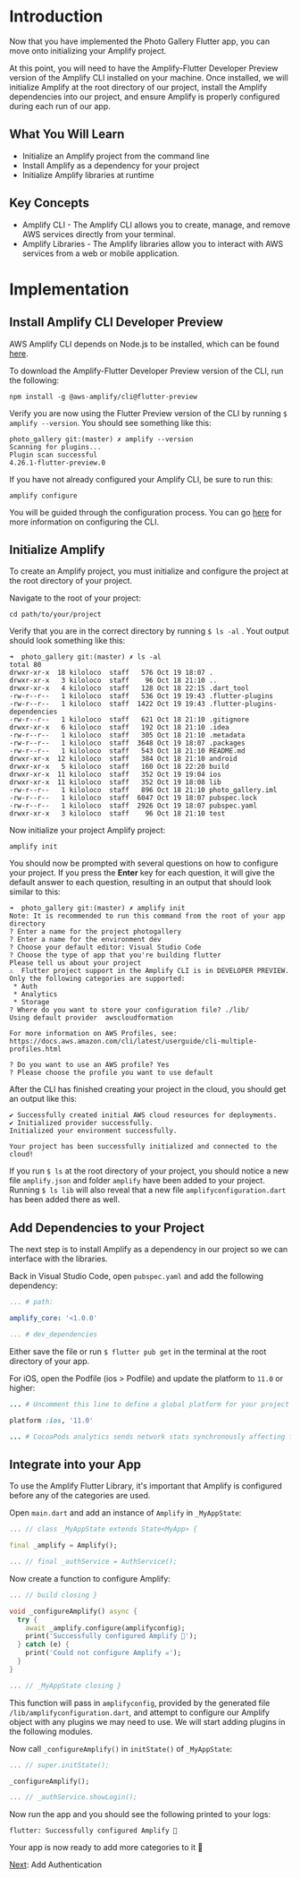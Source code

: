 # Introduction

Now that you have implemented the Photo Gallery Flutter app, you can move onto initializing your Amplify project.

At this point, you will need to have the Amplify-Flutter Developer Preview version of the Amplify CLI installed on your machine. Once installed, we will initialize Amplify at the root directory of our project, install the Amplify dependencies into our project, and ensure Amplify is properly configured during each run of our app.

## What You Will Learn

- Initialize an Amplify project from the command line
- Install Amplify as a dependency for your project
- Initialize Amplify libraries at runtime

## Key Concepts

- Amplify CLI - The Amplify CLI allows you to create, manage, and remove AWS services directly from your terminal.
- Amplify Libraries - The Amplify libraries allow you to interact with AWS services from a web or mobile application.

# Implementation

## Install Amplify CLI Developer Preview

AWS Amplify CLI depends on Node.js to be installed, which can be found [here](https://nodejs.org/en/download/).

To download the Amplify-Flutter Developer Preview version of the CLI, run the following:

```shell
npm install -g @aws-amplify/cli@flutter-preview
```

Verify you are now using the Flutter Preview version of the CLI by running `$ amplify --version`. You should see something like this:

```shell
photo_gallery git:(master) ✗ amplify --version
Scanning for plugins...
Plugin scan successful
4.26.1-flutter-preview.0
```

If you have not already configured your Amplify CLI, be sure to run this:

```shell
amplify configure
```

You will be guided through the configuration process. You can go [here](https://docs.amplify.aws/cli/start/install) for more information on configuring the CLI.

## Initialize Amplify

To create an Amplify project, you must initialize and configure the project at the root directory of your project.

Navigate to the root of your project:

```shell
cd path/to/your/project
```

Verify that you are in the correct directory by running `$ ls -al` . Yout output should look something like this:

```shell
➜  photo_gallery git:(master) ✗ ls -al
total 80
drwxr-xr-x  18 kiloloco  staff   576 Oct 19 18:07 .
drwxr-xr-x   3 kiloloco  staff    96 Oct 18 21:10 ..
drwxr-xr-x   4 kiloloco  staff   128 Oct 18 22:15 .dart_tool
-rw-r--r--   1 kiloloco  staff   536 Oct 19 19:43 .flutter-plugins
-rw-r--r--   1 kiloloco  staff  1422 Oct 19 19:43 .flutter-plugins-dependencies
-rw-r--r--   1 kiloloco  staff   621 Oct 18 21:10 .gitignore
drwxr-xr-x   6 kiloloco  staff   192 Oct 18 21:10 .idea
-rw-r--r--   1 kiloloco  staff   305 Oct 18 21:10 .metadata
-rw-r--r--   1 kiloloco  staff  3648 Oct 19 18:07 .packages
-rw-r--r--   1 kiloloco  staff   543 Oct 18 21:10 README.md
drwxr-xr-x  12 kiloloco  staff   384 Oct 18 21:10 android
drwxr-xr-x   5 kiloloco  staff   160 Oct 18 22:20 build
drwxr-xr-x  11 kiloloco  staff   352 Oct 19 19:04 ios
drwxr-xr-x  11 kiloloco  staff   352 Oct 19 18:08 lib
-rw-r--r--   1 kiloloco  staff   896 Oct 18 21:10 photo_gallery.iml
-rw-r--r--   1 kiloloco  staff  6047 Oct 19 18:07 pubspec.lock
-rw-r--r--   1 kiloloco  staff  2926 Oct 19 18:07 pubspec.yaml
drwxr-xr-x   3 kiloloco  staff    96 Oct 18 21:10 test
```

Now initialize your project Amplify project:

```shell
amplify init
```

You should now be prompted with several questions on how to configure your project. If you press the **Enter** key for each question, it will give the default answer to each question, resulting in an output that should look similar to this:

```shell
➜  photo_gallery git:(master) ✗ amplify init
Note: It is recommended to run this command from the root of your app directory
? Enter a name for the project photogallery
? Enter a name for the environment dev
? Choose your default editor: Visual Studio Code
? Choose the type of app that you're building flutter
Please tell us about your project
⚠️  Flutter project support in the Amplify CLI is in DEVELOPER PREVIEW.
Only the following categories are supported:
 * Auth
 * Analytics
 * Storage
? Where do you want to store your configuration file? ./lib/
Using default provider  awscloudformation

For more information on AWS Profiles, see:
https://docs.aws.amazon.com/cli/latest/userguide/cli-multiple-profiles.html

? Do you want to use an AWS profile? Yes
? Please choose the profile you want to use default
```

After the CLI has finished creating your project in the cloud, you should get an output like this:

```shell
✔ Successfully created initial AWS cloud resources for deployments.
✔ Initialized provider successfully.
Initialized your environment successfully.

Your project has been successfully initialized and connected to the cloud!
```

If you run `$ ls` at the root directory of your project, you should notice a new file `amplify.json` and folder `amplify` have been added to your project. Running `$ ls lib` will also reveal that a new file `amplifyconfiguration.dart` has been added there as well.

## Add Dependencies to your Project

The next step is to install Amplify as a dependency in our project so we can interface with the libraries.

Back in Visual Studio Code, open `pubspec.yaml` and add the following dependency:

```yaml
... # path:

amplify_core: '<1.0.0'

... # dev_dependencies
```

Either save the file or run `$ flutter pub get` in the terminal at the root directory of your app.

For iOS, open the Podfile (ios > Podfile) and update the platform to `11.0` or higher:

```ruby
... # Uncomment this line to define a global platform for your project

platform :ios, '11.0'

... # CocoaPods analytics sends network stats synchronously affecting flutter build latency.
```

## Integrate into your App

To use the Amplify Flutter Library, it's important that Amplify is configured before any of the categories are used.

Open `main.dart` and add an instance of `Amplify` in `_MyAppState`:

```dart
... // class _MyAppState extends State<MyApp> {

final _amplify = Amplify();

... // final _authService = AuthService();
```

Now create a function to configure Amplify:

```dart
... // build closing }

void _configureAmplify() async {
  try {
    await _amplify.configure(amplifyconfig);
    print('Successfully configured Amplify 🎉');
  } catch (e) {
    print('Could not configure Amplify ☠️');
  }
}

... // _MyAppState closing }
```

This function will pass in `amplifyconfig`, provided by the generated file `/lib/amplifyconfiguration.dart`, and attempt to configure our Amplify object with any plugins we may need to use. We will start adding plugins in the following modules.

Now call `_configureAmplify()` in `initState()` of `_MyAppState`:

```dart
... // super.initState();

_configureAmplify();

... // _authService.showLogin();
```

Now run the app and you should see the following printed to your logs:

```shell
flutter: Successfully configured Amplify 🎉
```

Your app is now ready to add more categories to it 🥳

[Next](04_add_authentication.md): Add Authentication
